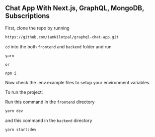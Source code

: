 ## Chat App With Next.js, GraphQL, MongoDB, Subscriptions

First, clone the repo by running

```bash
https://github.com/iamNilotpal/graphql-chat-app.git
```

`cd` into the both `frontend` and `backend` folder and run

```
yarn

or

npm i
```

Now check the .env.example files to setup your environment variables.

To run the project:

Run this command in the `frontend` directory

```bash
yarn dev
```

and this command in the `backend` directory

```bash
yarn start:dev
```
